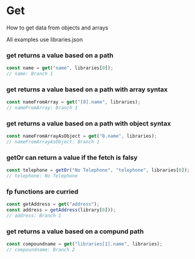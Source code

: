 # Get

How to get data from objects and arrays

All examples use libraries.json

### get returns a value based on a path

```js
const name = get("name", libraries[0]);
// name: Branch 1
```

### get returns a value based on a path with array syntax

```js
const nameFromArray = get("[0].name", libraries);
// nameFromArray: Branch 1
```

### get returns a value based on a path with object syntax

```js
const nameFromArrayAsObject = get("0.name", libraries);
// nameFromArrayAsObject: Branch 1
```

### getOr can return a value if the fetch is falsy

```js
const telephone = getOr("No Telephone", "telephone", libraries[0]);
// telephone: No Telephone
```

### fp functions are curried

```js
const getAddress = get("address");
const address = getAddress(library[0]));
// address: Branch 1
```

### get returns a value based on a compund path

```js
const compoundname = get("libraries[1].name", libraries);
// compoundname: Branch 2
```
